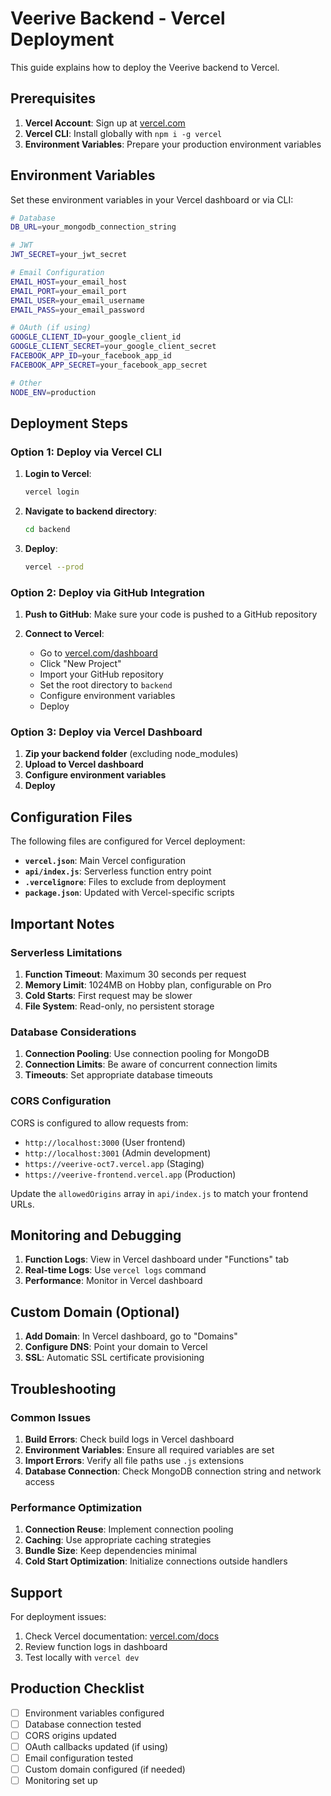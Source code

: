 # Veerive Backend - Vercel Deployment

This guide explains how to deploy the Veerive backend to Vercel.

## Prerequisites

1. **Vercel Account**: Sign up at [vercel.com](https://vercel.com)
2. **Vercel CLI**: Install globally with `npm i -g vercel`
3. **Environment Variables**: Prepare your production environment variables

## Environment Variables

Set these environment variables in your Vercel dashboard or via CLI:

```bash
# Database
DB_URL=your_mongodb_connection_string

# JWT
JWT_SECRET=your_jwt_secret

# Email Configuration
EMAIL_HOST=your_email_host
EMAIL_PORT=your_email_port
EMAIL_USER=your_email_username
EMAIL_PASS=your_email_password

# OAuth (if using)
GOOGLE_CLIENT_ID=your_google_client_id
GOOGLE_CLIENT_SECRET=your_google_client_secret
FACEBOOK_APP_ID=your_facebook_app_id
FACEBOOK_APP_SECRET=your_facebook_app_secret

# Other
NODE_ENV=production
```

## Deployment Steps

### Option 1: Deploy via Vercel CLI

1. **Login to Vercel**:
   ```bash
   vercel login
   ```

2. **Navigate to backend directory**:
   ```bash
   cd backend
   ```

3. **Deploy**:
   ```bash
   vercel --prod
   ```

### Option 2: Deploy via GitHub Integration

1. **Push to GitHub**: Make sure your code is pushed to a GitHub repository

2. **Connect to Vercel**:
   - Go to [vercel.com/dashboard](https://vercel.com/dashboard)
   - Click "New Project"
   - Import your GitHub repository
   - Set the root directory to `backend`
   - Configure environment variables
   - Deploy

### Option 3: Deploy via Vercel Dashboard

1. **Zip your backend folder** (excluding node_modules)
2. **Upload to Vercel dashboard**
3. **Configure environment variables**
4. **Deploy**

## Configuration Files

The following files are configured for Vercel deployment:

- **`vercel.json`**: Main Vercel configuration
- **`api/index.js`**: Serverless function entry point
- **`.vercelignore`**: Files to exclude from deployment
- **`package.json`**: Updated with Vercel-specific scripts

## Important Notes

### Serverless Limitations

1. **Function Timeout**: Maximum 30 seconds per request
2. **Memory Limit**: 1024MB on Hobby plan, configurable on Pro
3. **Cold Starts**: First request may be slower
4. **File System**: Read-only, no persistent storage

### Database Considerations

1. **Connection Pooling**: Use connection pooling for MongoDB
2. **Connection Limits**: Be aware of concurrent connection limits
3. **Timeouts**: Set appropriate database timeouts

### CORS Configuration

CORS is configured to allow requests from:
- `http://localhost:3000` (User frontend)
- `http://localhost:3001` (Admin development)
- `https://veerive-oct7.vercel.app` (Staging)
- `https://veerive-frontend.vercel.app` (Production)

Update the `allowedOrigins` array in `api/index.js` to match your frontend URLs.

## Monitoring and Debugging

1. **Function Logs**: View in Vercel dashboard under "Functions" tab
2. **Real-time Logs**: Use `vercel logs` command
3. **Performance**: Monitor in Vercel dashboard

## Custom Domain (Optional)

1. **Add Domain**: In Vercel dashboard, go to "Domains"
2. **Configure DNS**: Point your domain to Vercel
3. **SSL**: Automatic SSL certificate provisioning

## Troubleshooting

### Common Issues

1. **Build Errors**: Check build logs in Vercel dashboard
2. **Environment Variables**: Ensure all required variables are set
3. **Import Errors**: Verify all file paths use `.js` extensions
4. **Database Connection**: Check MongoDB connection string and network access

### Performance Optimization

1. **Connection Reuse**: Implement connection pooling
2. **Caching**: Use appropriate caching strategies
3. **Bundle Size**: Keep dependencies minimal
4. **Cold Start Optimization**: Initialize connections outside handlers

## Support

For deployment issues:
1. Check Vercel documentation: [vercel.com/docs](https://vercel.com/docs)
2. Review function logs in dashboard
3. Test locally with `vercel dev`

## Production Checklist

- [ ] Environment variables configured
- [ ] Database connection tested
- [ ] CORS origins updated
- [ ] OAuth callbacks updated (if using)
- [ ] Email configuration tested
- [ ] Custom domain configured (if needed)
- [ ] Monitoring set up 